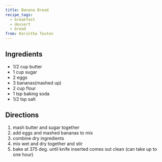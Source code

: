 ```yaml
---
title: Banana Bread
recipe_tags:
  - breakfast
  - dessert
  - bread
from: Korintha Touton
---
```


## Ingredients

-   1/2 cup butter
-   1 cup sugar
-   2 eggs
-   3 bananas(mashed up)
-   2 cup flour
-   1 tsp baking soda
-   1/2 tsp salt

## Directions

1.  mash butter and sugar together
2.  add eggs and mashed bananas to mix
3.  combine dry ingredients
4.  mix wet and dry together and stir
5.  bake at 375 deg. until knife inserted comes out clean (can take up to one hour)
